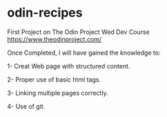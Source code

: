 # odin-recipes
First Project on The Odin Project Wed Dev Course https://www.theodinproject.com/

Once Completed, I will have gained the knowledge to:

1- Creat Web page with structured content.

2- Proper use of basic html tags.

3- Linking multiple pages correctly.

4- Use of git.


